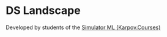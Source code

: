 # DS Landscape
Developed by students of the [Simulator ML (Karpov.Courses)](https://karpov.courses/simulator-ml)
